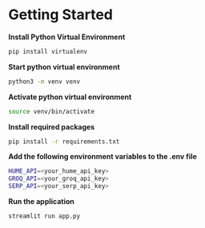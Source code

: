 # Getting Started
**Install Python Virtual Environment**
```bash
pip install virtualenv
```

**Start python virtual environment**
```bash
python3 -m venv venv
```

**Activate python virtual environment**
```bash
source venv/bin/activate
```

**Install required packages**
```bash
pip install -r requirements.txt
```

**Add the following environment variables to the .env file**
```bash
HUME_API=<your_hume_api_key>
GROQ_API=<your_groq_api_key>
SERP_API=<your_serp_api_key>
```

**Run the application**
```bash
streamlit run app.py
```